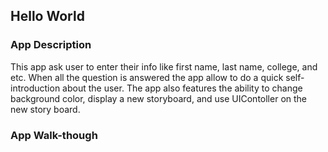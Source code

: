 ## Hello World

### App Description

This app ask user to enter their info like first name, last name, college, and etc. When all the question is answered the app allow to do a quick self-introduction about the user. The app also features the ability to change background color, display a new storyboard, and use UIContoller on the new story board.

### App Walk-though

<!-- <img src="<!-- <img src="YOUR_GIF_URL_HERE" width=200><br>" width=200><br>


### Required Features

- [x] 1. App displays an image of a school's logo
- [x] 2. App has three textfields for first, last, and school names
- [x] 3. App has a segmented control that changes student year
- [x] 4. Number of pet matches label is increased/decreased by stepper
- [x] 5. Switch makes a statement about wanting more pets or not(true/false) 
- [x] 6. Introduce yourself button shows alert box with an introduciton and dismiss button

### Optional Features

- [x] 1. User can tap a button to change the color of the background view
- [x] 3. User can select on additional buttons that provide more info about the user. Example: more textfields, a different alert box, etc.
- [x] 4. Any stylistic changes that are not default options (add more button allow user to interact with)
